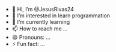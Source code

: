 - 👋 Hi, I’m @JesusRivas24
- 👀 I’m interested in learn programmation
- 🌱 I’m currently learning 
- 📫 How to reach me ...
- 😄 Pronouns: ...
- ⚡ Fun fact: ...

<!---
JesusRivas24/JesusRivas24 is a ✨ special ✨ repository because its `README.md` (this file) appears on your GitHub profile.
You can click the Preview link to take a look at your changes.
--->
